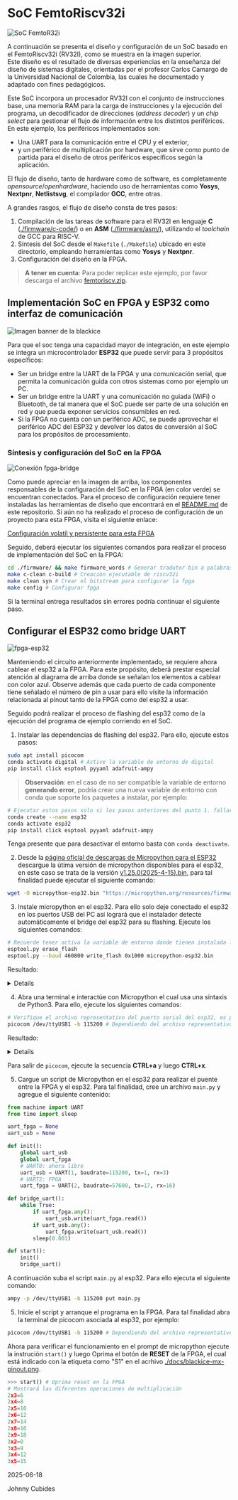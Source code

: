 <!-- LTeX: enabled=true language=es -->
<!-- :set spell! -->
<!-- :MarkdownPreview -->
<!-- :GenTocMarked -->

# SoC FemtoRiscv32i

![SoC FemtoR32i](./docs/SOC.svg)

A continuación se presenta el diseño y configuración de un SoC basado en el FemtoRiscv32i (RV32I), como se muestra en la imagen superior.  
Este diseño es el resultado de diversas experiencias en la enseñanza del diseño de sistemas digitales, orientadas por el profesor Carlos Camargo de la Universidad Nacional de Colombia, las cuales he documentado y adaptado con fines pedagógicos.

Este SoC incorpora un procesador RV32I con el conjunto de instrucciones base, una memoria RAM para la carga de instrucciones y la ejecución del programa, un decodificador de direcciones (*address decoder*) y un *chip select* para gestionar el flujo de información entre los distintos periféricos.  
En este ejemplo, los periféricos implementados son:  
- Una UART para la comunicación entre el CPU y el exterior,  
- y un periférico de multiplicación por hardware, que sirve como punto de partida para el diseño de otros periféricos específicos según la aplicación.

El flujo de diseño, tanto de hardware como de software, es completamente *opensource*/*openhardware*, haciendo uso de herramientas como **Yosys**, **Nextpnr**, **Netlistsvg**, el compilador **GCC**, entre otras.

A grandes rasgos, el flujo de diseño consta de tres pasos:

1. Compilación de las tareas de software para el RV32I en lenguaje **C** ([./firmware/c-code/](./firmware/c-code/)) o en **ASM** ([./firmware/asm/](./firmware/asm/)), utilizando el *toolchain* de GCC para RISC-V.
2. Síntesis del SoC desde el `Makefile` (`./Makefile`) ubicado en este directorio, empleando herramientas como **Yosys** y **Nextpnr**.
3. Configuración del diseño en la FPGA.

> **A tener en cuenta**: Para poder replicar este ejemplo, por favor descarga el archivo [femtoriscv.zip](./femtoriscv.zip).

## Implementación SoC en FPGA y ESP32 como interfaz de comunicación

![Imagen banner de la blackice](./docs/colorlight-ftdi232rl-esp32.jpg)


Para que el soc tenga una capacidad mayor de integración, en este ejemplo se
integra un microcontrolador **ESP32** que puede servir para 3 propósitos específicos:

- Ser un bridge entre la UART de la FPGA y una comunicación serial, que permita la
comunicación guida con otros sistemas como por ejemplo un PC.
- Ser un bridge entre la UART y una comunicación no guiada (WiFi) o Bluetooth, de
tal manera que el SoC puede ser parte de una solución en red y que pueda
exponer servicios consumibles en red.
- Si la FPGA no cuenta con un periférico ADC, se puede aprovechar el
periférico ADC del ESP32 y devolver los datos de conversión al SoC para los
propósitos de procesamiento.

### Síntesis y configuración del SoC en la FPGA

![Conexión fpga-bridge](./docs/soc-esp32_fpga_bridge.svg)

Como puede apreciar en la imagen de arriba, los componentes responsables 
de la configuración del SoC en la FPGA (en color verde) se encuentran conectados.
Para el proceso de configuración requiere tener instaladas las herramientas de diseño
que encontrará en el
[README.md](https://github.com/johnnycubides/digital-electronic-1-101/tree/main)
de este repositorio. Si aún no ha realizado el proceso de configuración de un
proyecto para esta FPGA, visita el siguiente enlace:

[Configuración volatíl y persistente para esta FPGA](https://github.com/johnnycubides/digital-electronic-1-101/tree/main/fpga-example/ice40-hx4k-MyStorm-BlackIce-Mx)

Seguido, deberá ejecutar los siguientes comandos para realizar el proceso de
implementación del SoC en la FPGA:

```bash
cd ./firmware/ && make firmware_words # Generar tradutor bin a palabras. Solo se ejecuta una ÚNICA VEZ
make c-clean c-build # Creación ejecutable de riscv32i
make clean syn # Crear el bitstream para configurar la fpga
make config # Configurar fpga
```

Si la terminal entrega resultados sin errores podría continuar el siguiente paso.

## Configurar el ESP32 como bridge UART

![fpga-esp32](./docs/soc-esp32_picocom.svg)

Manteniendo el circuito anteriormente implementado, se requiere ahora cablear el esp32 a la FPGA.
Para este propósito, deberá prestar especial atención al diagrama de arriba 
donde se señalan los elementos a cablear con color azul. Observe además que cada puerto
de cada componente tiene señalado el número de pin a usar para ello vísite la información
relacionada al pinout tanto de la FPGA como del esp32 a usar.

Seguido podrá realizar el proceso de flashing del esp32 como de la ejecución del programa
de ejemplo corriendo en el SoC.

1. Instalar las dependencias de flashing del esp32. Para ello, ejecute estos pasos:

```bash
sudo apt install picocom
conda activate digital # Active la variable de entorno de digital
pip install click esptool pyyaml adafruit-ampy
```

> **Observación**: en el caso de no ser compatible la variable de entorno
**generando error**, podría crear una nueva variable de entorno con conda que
soporte los paquetes a instalar, por ejemplo:
```bash
# Ejecutar estos pasos solo si los pasos anteriores del punto 1. fallaron
conda create --name esp32
conda activate esp32
pip install click esptool pyyaml adafruit-ampy
```

Tenga presente que para desactivar el entorno basta con `conda deactivate`.


2. Desde la [página oficial de descargas de Micropython para el
   ESP32](https://micropython.org/download/ESP32_GENERIC/) descargue la útima
versión de micropython disponibles para el esp32, en este caso se trata de la
versión
[v1.25.0(2025-4-15).bin](https://micropython.org/resources/firmware/ESP32_GENERIC-20250415-v1.25.0.bin),
para tal finalidad puede ejecutar el siguiente comando:

```bash
wget -O micropython-esp32.bin "https://micropython.org/resources/firmware/ESP32_GENERIC-20250415-v1.25.0.bin"
```

3. Instale micropython en el esp32. Para ello solo deje conectado el esp32 en
   los puertos USB del PC así logrará que el instalador detecte automáticamente
el bridge del esp32 para su flashing. Ejecute los siguientes comandos:

```bash
# Recuerde tener activa la variable de entorno donde tienen instalada las librerías de python
esptool.py erase_flash
esptool.py --baud 460800 write_flash 0x1000 micropython-esp32.bin
```

Resultado:

<details>

```bash
esptool.py v4.7.0
Found 6 serial ports
Serial port /dev/ttyUSB0
Connecting......................................
/dev/ttyUSB1 failed to connect: Failed to connect to Espressif device: No serial data received.
For troubleshooting steps visit: https://docs.espressif.com/projects/esptool/en/latest/troubleshooting.html
Serial port /dev/ttyUSB1
Connecting....
Detecting chip type... Unsupported detection protocol, switching and trying again...
Connecting.....
Detecting chip type... ESP32
Chip is ESP32-D0WDQ6 (revision v1.0)
Features: WiFi, BT, Dual Core, 240MHz, VRef calibration in efuse, Coding Scheme None
Crystal is 40MHz
MAC: a4:cf:12:74:fd:e4
Uploading stub...
Running stub...
Stub running...
Erasing flash (this may take a while)...
Chip erase completed successfully in 7.6s
Hard resetting via RTS pin...
```

>  **Observación**: En el caso de que no haga flashing, oprima el botón de BOOT en el esp32:

</details>


4. Abra una terminal e interactúe con Micropython el cual usa una sintaxis de Python3. Para ello, ejecute los siguientes comandos:

```bash
# Verifique el archivo representativo del puerto serial del esp32, es probable que sea /dev/ttyUSB1
picocom /dev/ttyUSB1 -b 115200 # Dependiendo del archivo representativo el tty puede cambiar
```

Resultado:

<details>

  ```py
picocom /dev/ttyUSB1 -b 115200
picocom v3.1

port is        : /dev/ttyUSB1
flowcontrol    : none
baudrate is    : 115200
parity is      : none
databits are   : 8
stopbits are   : 1
escape is      : C-a
local echo is  : no
noinit is      : no
noreset is     : no
hangup is      : no
nolock is      : no
send_cmd is    : sz -vv
receive_cmd is : rz -vv -E
imap is        : 
omap is        : 
emap is        : crcrlf,delbs,
logfile is     : none
initstring     : none
exit_after is  : not set
exit is        : no

Type [C-a] [C-h] to see available commands
Terminal ready

>>> print("hello")
hello
>>> 
```

</details>

Para salir de `picocom`, ejecute la secuencia **CTRL+a** y luego **CTRL+x**.

5. Cargue un script de Micropython en el esp32 para realizar el puente entre la FPGA y el esp32.
Para tal finalidad, cree un archivo `main.py` y agregue el siguiente contenido:

```py
from machine import UART
from time import sleep

uart_fpga = None
uart_usb = None

def init():
    global uart_usb
    global uart_fpga
    # UART0: ahora libre
    uart_usb = UART(1, baudrate=115200, tx=1, rx=3)
    # UART2: FPGA
    uart_fpga = UART(2, baudrate=57600, tx=17, rx=16)

def bridge_uart():
    while True:
        if uart_fpga.any():
            uart_usb.write(uart_fpga.read())
        if uart_usb.any():
            uart_fpga.write(uart_usb.read())
        sleep(0.001)

def start():
    init()
    bridge_uart()

```

A continuación suba el script `main.py` al esp32. Para ello ejecuta el siguiente comando:

```bash
ampy -p /dev/ttyUSB1 -b 115200 put main.py
```

5. Inicie el script y arranque el programa en la FPGA. Para tal finalidad abra la terminal de picocom asociada al esp32, por ejemplo:

```bash
picocom /dev/ttyUSB1 -b 115200 # Dependiendo del archivo representativo el tty puede cambiar
```

Ahora para verificar el funcionamiento en el prompt de micropython ejecute la
instrución `start()` y luego Oprima el botón de **RESET** de la FPGA, el cual
está indicado con la etiqueta como "S1" en el acrhivo [./docs/blackice-mx-pinout.png](./docs/blackice-mx-pinout.png).

```py
>>> start() # Oprima reset en la FPGA
# Mostrará las diferentes operaciones de multiplicación
2x3=6
2x4=8
2x5=10
2x6=12
2x7=14
2x8=16
2x9=18
3x2=0
3x3=9
3x4=12
3x5=15
```

2025-06-18

Johnny Cubides
